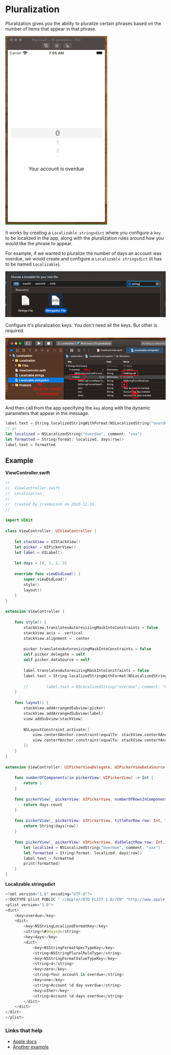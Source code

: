 # Pluralization

Pluralization gives you the ability to pluralize certain phrases based on the number of items that appear in that phrase.

![](images/demo.gif)

It works by creating a `Localizable.stringsdict` where you configure a `key` to be localized in the app, along with the pluralization rules around how you would like the phrase to appear.

For example, if we wanted to pluralize the number of days an account was overdue, we would create and configure a `Localizable.stringsdict` (it has to be named `Localizable`).

![](images/create.png)

Configure it's pluralization keys. You don't need all the keys. But other is required.

![](images/configure.png)

And then call from the app specifying the `key` along with the dynamic parameters that appear in the message.

```swift
label.text = String.localizedStringWithFormat(NSLocalizedString("overdue", comment: "Overdue warning message"), 0)
// or
let localized = NSLocalizedString("overdue", comment: "xxx")
let formatted = String(format: localized, days[row])
label.text = formatted
```

## Example

**ViewController.swift**

```swift
//
//  ViewController.swift
//  Localization
//
//  Created by jrasmusson on 2020-12-16.
//

import UIKit

class ViewController: UIViewController {

    let stackView = UIStackView()
    let picker = UIPickerView()
    let label = UILabel()
    
    let days = [0, 1, 2, 3]
    
    override func viewDidLoad() {
        super.viewDidLoad()
        style()
        layout()
    }
}

extension ViewController {
    
    func style() {
        stackView.translatesAutoresizingMaskIntoConstraints = false
        stackView.axis = .vertical
        stackView.alignment = .center
        
        picker.translatesAutoresizingMaskIntoConstraints = false
        self.picker.delegate = self
        self.picker.dataSource = self
        
        label.translatesAutoresizingMaskIntoConstraints = false
        label.text = String.localizedStringWithFormat(NSLocalizedString("overdue", comment: "Overdue warning message"), 0)
        
        //        label.text = NSLocalizedString("overdue", comment: "Overdue warning message") // regular localized string
    }
    
    func layout() {
        stackView.addArrangedSubview(picker)
        stackView.addArrangedSubview(label)
        view.addSubview(stackView)
        
        NSLayoutConstraint.activate([
            view.centerXAnchor.constraint(equalTo: stackView.centerXAnchor),
            view.centerYAnchor.constraint(equalTo: stackView.centerYAnchor),
        ])
    }
}

extension ViewController: UIPickerViewDelegate, UIPickerViewDataSource {

    func numberOfComponents(in pickerView: UIPickerView) -> Int {
        return 1
    }

    func pickerView(_ pickerView: UIPickerView, numberOfRowsInComponent component: Int) -> Int {
        return days.count
    }

    func pickerView(_ pickerView: UIPickerView, titleForRow row: Int, forComponent component: Int) -> String? {
        return String(days[row])
    }
    
    func pickerView(_ pickerView: UIPickerView, didSelectRow row: Int, inComponent component: Int) {
        let localized = NSLocalizedString("overdue", comment: "xxx")
        let formatted = String(format: localized, days[row])
        label.text = formatted
        print(formatted)
    }
}
```

**Localizable.stringsdict**

```swift
<?xml version="1.0" encoding="UTF-8"?>
<!DOCTYPE plist PUBLIC "-//Apple//DTD PLIST 1.0//EN" "http://www.apple.com/DTDs/PropertyList-1.0.dtd">
<plist version="1.0">
<dict>
	<key>overdue</key>
	<dict>
		<key>NSStringLocalizedFormatKey</key>
		<string>%#@days@</string>
		<key>days</key>
		<dict>
			<key>NSStringFormatSpecTypeKey</key>
			<string>NSStringPluralRuleType</string>
			<key>NSStringFormatValueTypeKey</key>
			<string>d</string>
			<key>zero</key>
			<string>Your account is overdue</string>
			<key>one</key>
			<string>Account %d day overdue</string>
			<key>other</key>
			<string>Account %d days overdue</string>
		</dict>
	</dict>
</dict>
</plist>
```


### Links that help

- [Apple docs](https://help.apple.com/xcode/mac/current/#/deve2bc11fab)
- [Another example](https://www.hackingwithswift.com/example-code/uikit/how-to-localize-your-ios-app)

